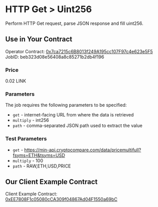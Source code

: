 # HTTP Get > Uint256

Perform HTTP Get request, parse JSON response and fill uint256.

## Use in Your Contract

Operator Contract: [0x7ca7215c6B8013f249A195cc107F97c4e623e5F5](https://mumbai.polygonscan.com/address/0x7ca7215c6B8013f249A195cc107F97c4e623e5F5)
JobID: beb323d08e56408a8c85271b2db4f196

### Price

0.02 LINK

### Parameters

The job requires the following parameters to be specified:

* `get` - internet-facing URL from where the data is retrieved
* `multiply` - int256
* `path` - comma-separated JSON path used to extract the value

### Test Parameters

* `get` - https://min-api.cryptocompare.com/data/pricemultifull?fsyms=ETH&tsyms=USD
* `multiply` - 100
* `path` - RAW,ETH,USD,PRICE

## Our Client Example Contract
  
Client Example Contract: [0xEE7808F1c05080cCA309f04867Ad04F1550a69bC](https://mumbai.polygonscan.com/address/0xEE7808F1c05080cCA309f04867Ad04F1550a69bC)
